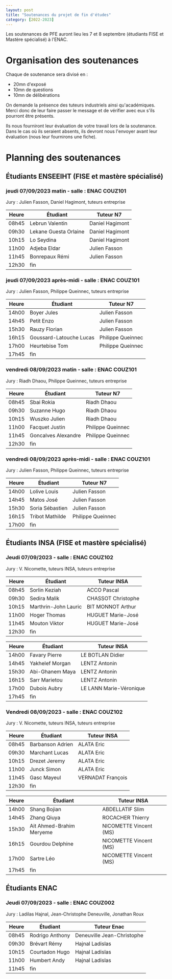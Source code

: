 ```yaml
---
layout: post
title: "Soutenances du projet de fin d'études"
category: [2022-2023]
---
```


Les soutenances de PFE auront lieu les 7 et 8 septembre (étudiants FISE et Mastère spécialisé) à l'ENAC. 

# Organisation des soutenances

Chaque de soutenance sera divisé en :
  * 20mn d'exposé
  * 10mn de questions
  * 10mn de délibérations

On demande la présence des tuteurs industriels ainsi qu'académiques.
Merci donc de leur faire passer le message et de vérifier avec eux
s'ils pourront être présents.

Ils nous fourniront leur évaluation de votre travail lors de la soutenance.
Dans le cas où ils seraient absents, ils devront nous l'envoyer avant leur
évaluation (nous leur fournirons une fiche).

# Planning des soutenances

## Étudiants ENSEEIHT (FISE et mastère spécialisé)

### jeudi 07/09/2023 matin - salle : ENAC COUZ101

Jury : Julien Fasson, Daniel Hagimont, tuteurs entreprise

| Heure | Étudiant | Tuteur N7 | 
| ----- | -------- | --------- | 
| 08h45 | Lebrun Valentin | Daniel Hagimont
| 09h30 | Lekane Guesta Orlaine | Daniel Hagimont
| 10h15 | Lo Seydina | Daniel Hagimont
| 11h00 | Adjeba Eldar | Julien Fasson
| 11h45 | Bonrepaux Rémi | Julien Fasson
| 12h30 | fin

### jeudi 07/09/2023 après-midi - salle : ENAC COUZ101

Jury : Julien Fasson, Philippe Queinnec, tuteurs entreprise

| Heure | Étudiant | Tuteur N7 | 
| ----- | -------- | --------- | 
| 14h00 | Boyer Jules | Julien Fasson
| 14h45 | Petit Enzo | Julien Fasson
| 15h30 | Rauzy Florian | Julien Fasson
| 16h15 | Goussard-Latouche Lucas | Philippe Queinnec
| 17h00 | Heurtebise Tom | Philippe Queinnec
| 17h45 | fin

### vendredi 08/09/2023 matin - salle : ENAC COUZ101

Jury : Riadh Dhaou, Philippe Queinnec, tuteurs entreprise

| Heure | Étudiant | Tuteur N7 | 
| ----- | -------- | --------- | 
| 08h45 | Sbai Rokia | Riadh Dhaou
| 09h30 | Suzanne Hugo | Riadh Dhaou
| 10h15 | Wuszko Julien | Riadh Dhaou
| 11h00 | Facquet Justin | Philippe Queinnec
| 11h45 | Goncalves Alexandre | Philippe Queinnec
| 12h30 | fin

### vendredi 08/09/2023 après-midi - salle : ENAC COUZ101

Jury : Julien Fasson, Philippe Queinnec, tuteurs entreprise

| Heure | Étudiant | Tuteur N7 | 
| ----- | -------- | --------- | 
| 14h00 | Lolive Louis | Julien Fasson
| 14h45 | Matos José | Julien Fasson
| 15h30 | Soria Sébastien | Julien Fasson
| 16h15 | Tribot Mathilde | Philippe Queinnec
| 17h00 | fin

## Étudiants INSA (FISE et mastère spécialisé)

### Jeudi 07/09/2023 - salle : ENAC COUZ102

Jury : V. Nicomette, tuteurs INSA, tuteurs entreprise

| Heure | Étudiant | Tuteur INSA | 
| ----- | -------- | ----------- | 
| 08h45 | Sorlin Keziah | ACCO Pascal 
| 09h30 | Sedira  Malik | CHASSOT Christophe
| 10h15 | Marthrin-John Lauric | BIT MONNOT Arthur
| 11h00 | Hoger   Thomas | HUGUET Marie-José
| 11h45 | Mouton  Viktor | HUGUET Marie-José
| 12h30 | fin

| Heure | Étudiant | Tuteur INSA | 
| ----- | -------- | ----------- | 
| 14h00 | Favary  Pierre | LE BOTLAN Didier
| 14h45 | Yakhelef Morgan | LENTZ Antonin
| 15h30 | Abi-Ghanem Maya | LENTZ Antonin
| 16h15 | Sarr Marietou | LENTZ Antonin
| 17h00 | Dubois  Aubry | LE LANN Marie-Véronique
| 17h45 | fin

### Vendredi 08/09/2023 - salle : ENAC COUZ102

Jury : V. Nicomette, tuteurs INSA, tuteurs entreprise

| Heure | Étudiant | Tuteur INSA | 
| ----- | -------- | ----------- | 
| 08h45 | Barbanson Adrien | ALATA Eric
| 09h30 | Marchant Lucas | ALATA Eric
| 10h15 | Drezet Jeremy | ALATA Eric
| 11h00 | Junck Simon | ALATA Eric
| 11h45 | Gasc Mayeul | VERNADAT François
| 12h30 | fin

| Heure | Étudiant | Tuteur INSA | 
| ----- | -------- | ----------- | 
| 14h00 | Shang Bojian | ABDELLATIF Slim
| 14h45 | Zhang Qiuya | ROCACHER Thierry
| 15h30 | Ait Ahmed-Brahim Meryeme | NICOMETTE Vincent (MS)
| 16h15 | Gourdou Delphine | NICOMETTE Vincent (MS)
| 17h00 | Sartre Léo | NICOMETTE Vincent (MS)
| 17h45 | fin

## Étudiants ENAC

### Jeudi 07/09/2023 - salle : ENAC COUZ002

Jury : Ladilas Hajnal, Jean-Christophe Deneuville, Jonathan Roux

| Heure | Étudiant        | Tuteur Enac                |
|-------|-----------------|----------------------------|
| 08h45 | Rodrigo Anthony | Deneuville Jean-Christophe |
| 09h30 | Brévart Rémy    | Hajnal Ladislas            |
| 10h15 | Courtadon Hugo  | Hajnal Ladislas            |
| 11h00 | Humbert Andy    | Hajnal Ladislas            |
| 11h45 | fin

